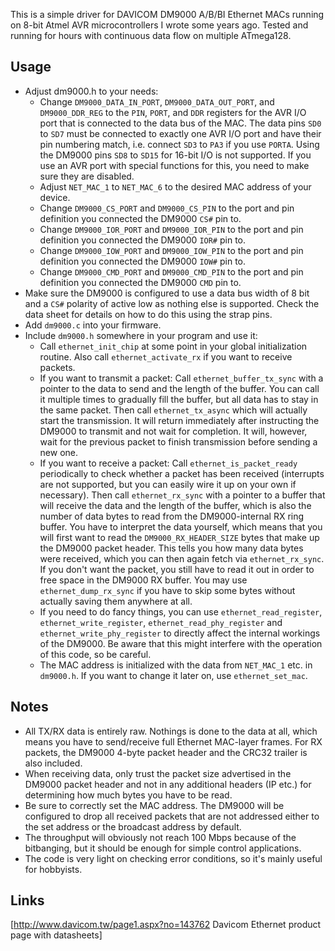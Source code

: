 This is a simple driver for DAVICOM DM9000 A/B/BI Ethernet MACs running on
8-bit Atmel AVR microcontrollers I wrote some years ago. Tested and running
for hours with continuous data flow on multiple ATmega128.

Usage
-----
* Adjust dm9000.h to your needs:
  * Change `DM9000_DATA_IN_PORT`, `DM9000_DATA_OUT_PORT`, and `DM9000_DDR_REG` to 
    the `PIN`, `PORT`, and `DDR` registers for the AVR I/O port that is connected
    to the data bus of the MAC. The data pins `SD0` to `SD7` must be connected to
    exactly one AVR I/O port and have their pin numbering match, i.e. connect `SD3`
    to `PA3` if you use `PORTA`. Using the DM9000 pins `SD8` to `SD15` for 16-bit
    I/O is not supported. If you use an AVR port with special functions for this,
    you need to make sure they are disabled.
  * Adjust `NET_MAC_1` to `NET_MAC_6` to the desired MAC address of your device.
  * Change `DM9000_CS_PORT` and `DM9000_CS_PIN` to the port and pin definition
    you connected the DM9000 `CS#` pin to.
  * Change `DM9000_IOR_PORT` and `DM9000_IOR_PIN` to the port and pin definition
    you connected the DM9000 `IOR#` pin to.
  * Change `DM9000_IOW_PORT` and `DM9000_IOW_PIN` to the port and pin definition
    you connected the DM9000 `IOW#` pin to.
  * Change `DM9000_CMD_PORT` and `DM9000_CMD_PIN` to the port and pin definition
    you connected the DM9000 `CMD` pin to.
* Make sure the DM9000 is configured to use a data bus width of 8 bit and a `CS#`
  polarity of active low as nothing else is supported. Check the data sheet for
  details on how to do this using the strap pins.
* Add `dm9000.c` into your firmware.
* Include `dm9000.h` somewhere in your program and use it:
  * Call `ethernet_init_chip` at some point in your global initialization routine.
    Also call `ethernet_activate_rx` if you want to receive packets.
  * If you want to transmit a packet: Call `ethernet_buffer_tx_sync` with a pointer
    to the data to send and the length of the buffer. You can call it multiple times
    to gradually fill the buffer, but all data has to stay in the same packet. Then
    call `ethernet_tx_async` which will actually start the transmission. It will
    return immediately after instructing the DM9000 to transmit and not wait for
    completion. It will, however, wait for the previous packet to finish transmission
    before sending a new one.
  * If you want to receive a packet: Call `ethernet_is_packet_ready` periodically
    to check whether a packet has been received (interrupts are not supported, but
    you can easily wire it up on your own if necessary).
    Then call `ethernet_rx_sync` with a pointer to a buffer that will receive the
    data and the length of the buffer, which is also the number of data bytes
    to read from the DM9000-internal RX ring buffer. You have to interpret the
    data yourself, which means that you will first want to read the `DM9000_RX_HEADER_SIZE`
    bytes that make up the DM9000 packet header. This tells you how many data bytes
    were received, which you can then again fetch via `ethernet_rx_sync`. If you
    don't want the packet, you still have to read it out in order to free space
    in the DM9000 RX buffer. You may use `ethernet_dump_rx_sync` if you have to
    skip some bytes without actually saving them anywhere at all.
  * If you need to do fancy things, you can use `ethernet_read_register`,
    `ethernet_write_register`, `ethernet_read_phy_register` and `ethernet_write_phy_register`
    to directly affect the internal workings of the DM9000. Be aware that this
    might interfere with the operation of this code, so be careful.
  * The MAC address is initialized with the data from `NET_MAC_1` etc. in `dm9000.h`.
    If you want to change it later on, use `ethernet_set_mac`.

Notes
-----
* All TX/RX data is entirely raw. Nothings is done to the data at all, which means
  you have to send/receive full Ethernet MAC-layer frames. For RX packets, the
  DM9000 4-byte packet header and the CRC32 trailer is also included.
* When receiving data, only trust the packet size advertised in the DM9000 packet
  header and not in any additional headers (IP etc.) for determining how much
  bytes you have to be read.
* Be sure to correctly set the MAC address. The DM9000 will be configured to drop
  all received packets that are not addressed either to the set address or the
  broadcast address by default.
* The throughput will obviously not reach 100 Mbps because of the bitbanging, but
  it should be enough for simple control applications.
* The code is very light on checking error conditions, so it's mainly useful for
  hobbyists.
  
Links
-----
[http://www.davicom.tw/page1.aspx?no=143762 Davicom Ethernet product page with datasheets]
